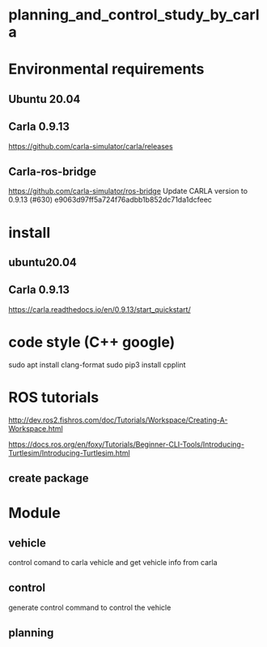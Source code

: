 # planning_and_control_study_by_carla
# Environmental requirements
## Ubuntu 20.04

## Carla 0.9.13
https://github.com/carla-simulator/carla/releases

## Carla-ros-bridge 
https://github.com/carla-simulator/ros-bridge
Update CARLA version to 0.9.13 (#630) e9063d97ff5a724f76adbb1b852dc71da1dcfeec

# install
## ubuntu20.04

## Carla 0.9.13
https://carla.readthedocs.io/en/0.9.13/start_quickstart/

## 

# code style (C++ google)
sudo apt install clang-format
sudo pip3 install cpplint


# ROS tutorials
http://dev.ros2.fishros.com/doc/Tutorials/Workspace/Creating-A-Workspace.html

https://docs.ros.org/en/foxy/Tutorials/Beginner-CLI-Tools/Introducing-Turtlesim/Introducing-Turtlesim.html

## create package


# Module
## vehicle 
control comand to carla vehicle and get vehicle info from carla

## control
generate control command to control the vehicle

## planning
